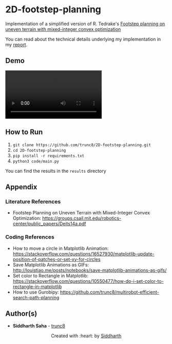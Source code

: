 # 2D-footstep-planning
Implementation of a simplified version of R. Tedrake's [Footstep planning on uneven terrain with mixed-integer convex optimization](https://ieeexplore.ieee.org/document/7041373)

You can read about the technical details underlying my implementation in my [report](report.pdf).


## Demo
![No gap](results/videos/no_gap.mp4)


## How to Run
1. `git clone https://github.com/trunc8/2D-footstep-planning.git`
1. `cd 2D-footstep-planning`
1. `pip install -r requirements.txt`
1. `python3 code/main.py`

You can find the results in the `results` directory


## Appendix
### Literature References
- Footstep Planning on Uneven Terrain with Mixed-Integer Convex Optimization:
  https://groups.csail.mit.edu/robotics-center/public_papers/Deits14a.pdf

### Coding References
- How to move a circle in Matplotlib Animation:
  https://stackoverflow.com/questions/16527930/matplotlib-update-position-of-patches-or-set-xy-for-circles
- Save Matplotlib Animations as GIFs:
  http://louistiao.me/posts/notebooks/save-matplotlib-animations-as-gifs/
- Set color to Rectangle in Matplotlib:
  https://stackoverflow.com/questions/10550477/how-do-i-set-color-to-rectangle-in-matplotlib
- How to use Gurobipy:
  https://github.com/trunc8/multirobot-efficient-search-path-planning


## Author(s)

* **Siddharth Saha** - [trunc8](https://github.com/trunc8)

<p align='center'>Created with :heart: by <a href="https://www.linkedin.com/in/sahasiddharth611/">Siddharth</a></p>
